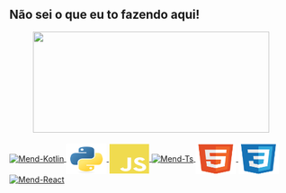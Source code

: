 ## Não sei o que eu to fazendo aqui!

<div display='inline-block' align='center'>
  <a href="https://github.com/Mend57">
  <img height="180em" width='420px' src="https://github-readme-stats.vercel.app/api/top-langs/?username=mend57&layout=compact&langs_count=7&theme=tokyonight"/>
</div>

<div style="display: inline_block"><br>
  <img align="center" alt="Mend-Kotlin" height="54" width="72" src="https://cdn.jsdelivr.net/gh/devicons/devicon/icons/kotlin/kotlin-original.svg">
  <img align="center" alt="Mend-Python" height="54" width="72" src="https://raw.githubusercontent.com/devicons/devicon/master/icons/python/python-original.svg">
  <img align="center" alt="Mend-Js" height="54" width="72" src="https://raw.githubusercontent.com/devicons/devicon/master/icons/javascript/javascript-plain.svg">
  <img align="center" alt="Mend-Ts" height="54" width="72" src="https://cdn.jsdelivr.net/gh/devicons/devicon/icons/typescript/typescript-original.svg" />
  <img align="center" alt="Mend-HTML" height="54" width="72" src="https://raw.githubusercontent.com/devicons/devicon/master/icons/html5/html5-original.svg">
  <img align="center" alt="Mend-CSS" height="54" width="72" src="https://raw.githubusercontent.com/devicons/devicon/master/icons/css3/css3-original.svg">
  <img align="center" alt="Mend-React" height="54" width="72" src="https://cdn.jsdelivr.net/gh/devicons/devicon/icons/react/react-original.svg">
</div>
